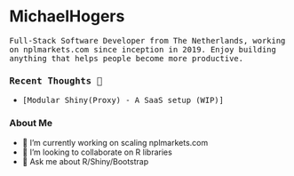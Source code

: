# MichaelHogers

<samp>Full-Stack Software Developer from The Netherlands, working on nplmarkets.com since inception in 2019. Enjoy building anything that helps people become more productive.</samp>

### <samp>Recent Thoughts 💭</samp>

* <samp>[Modular Shiny(Proxy) - A SaaS setup (WIP)]</samp>

### About Me
- 🔭 I’m currently working on scaling nplmarkets.com
- 👯 I’m looking to collaborate on R libraries
- 💬 Ask me about R/Shiny/Bootstrap